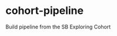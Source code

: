 # cohort-pipeline
Build pipeline from the SB Exploring Cohort

<!--
Resources used:
- https://dev.to/dariansampare/setting-up-docker-typescript-node-hot-reloading-code-changes-in-a-running-container-2b2f
-->
